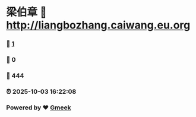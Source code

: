 # 梁伯章 :link: http://liangbozhang.caiwang.eu.org 
### :page_facing_up: [1](http://liangbozhang.caiwang.eu.org/tag.html) 
### :speech_balloon: 0 
### :hibiscus: 444 
### :alarm_clock: 2025-10-03 16:22:08 
### Powered by :heart: [Gmeek](https://github.com/Meekdai/Gmeek)
